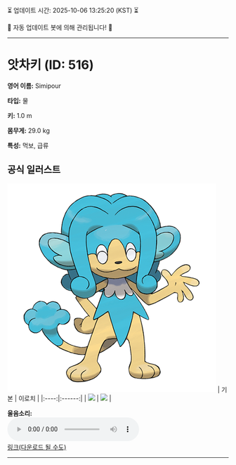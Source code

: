 
⏳ 업데이트 시간: 2025-10-06 13:25:20 (KST) ⏳

🤖 자동 업데이트 봇에 의해 관리됩니다! 🤖

---

# 앗차키 (ID: 516)
**영어 이름:** Simipour

**타입:** 물

**키:** 1.0 m

**몸무게:** 29.0 kg

**특성:** 먹보, 급류

## 공식 일러스트
![](https://raw.githubusercontent.com/PokeAPI/sprites/master/sprites/pokemon/other/official-artwork/516.png)
| 기본 | 이로치 |
|:----:|:------:|
| <img src="http://play.pokemonshowdown.com/sprites/ani/simipour.gif" width="200"> | <img src="http://play.pokemonshowdown.com/sprites/ani-shiny/simipour.gif" width="200"> |

**울음소리:**<br><audio controls src="https://raw.githubusercontent.com/PokeAPI/cries/main/cries/pokemon/latest/516.ogg"></audio><br> [링크(다운로드 될 수도)](https://raw.githubusercontent.com/PokeAPI/cries/main/cries/pokemon/latest/516.ogg)


---
